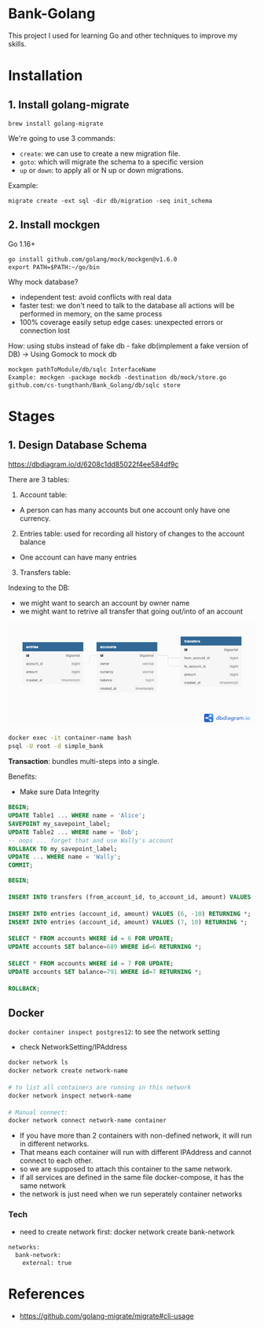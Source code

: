 # Bank-Golang
This project I used for learning Go and other techniques to improve my skills.

# Installation
## 1. Install golang-migrate
```
brew install golang-migrate
```
We're going to use 3 commands:
- `create`: we can use to create a new migration file.
- `goto`: which will migrate the schema to a specific version
- `up` or `down`: to apply all or N up or down migrations.

Example:
```
migrate create -ext sql -dir db/migration -seq init_schema
```

## 2. Install mockgen
Go 1.16+
```
go install github.com/golang/mock/mockgen@v1.6.0
export PATH=$PATH:~/go/bin
```

Why mock database?
- independent test: avoid conflicts with real data
- faster test:
    we don't need to talk to the database
    all actions will be performed in memory, on the same process
- 100% coverage
    easily setup edge cases: unexpected errors or connection lost
     
How: using stubs instead of fake db
    - fake db(implement a fake version of DB)
-> Using Gomock to mock db

```
mockgen pathToModule/db/sqlc InterfaceName
Example: mockgen -package mockdb -destination db/mock/store.go github.com/cs-tungthanh/Bank_Golang/db/sqlc store
```

# Stages
## 1. Design Database Schema
https://dbdiagram.io/d/6208c1dd85022f4ee584df9c

There are 3 tables:
1. Account table:
- A person can has many accounts but one account only have one currency.

2. Entries table: used for recording all history of changes to the account balance
- One account can have many entries
3. Transfers table:

Indexing to the DB:
- we might want to search an account by owner name
- we might want to retrive all transfer that going out/into of an account


![Database graph](./doc/Simple_Bank.png)

```bash
docker exec -it container-name bash
psql -U root -d simple_bank
```

**Transaction**: bundles multi-steps into a single.

Benefits:
- Make sure Data Integrity

```sql
BEGIN;
UPDATE Table1 ... WHERE name = 'Alice';
SAVEPOINT my_savepoint_label;
UPDATE Table2 ... WHERE name = 'Bob';
-- oops ... forget that and use Wally's account
ROLLBACK TO my_savepoint_label;
UPDATE ... WHERE name = 'Wally';
COMMIT;
```


```sql
BEGIN;

INSERT INTO transfers (from_account_id, to_account_id, amount) VALUES (6,7,10) RETURNING *;

INSERT INTO entries (account_id, amount) VALUES (6, -10) RETURNING *;
INSERT INTO entries (account_id, amount) VALUES (7, 10) RETURNING *;

SELECT * FROM accounts WHERE id = 6 FOR UPDATE;
UPDATE accounts SET balance=689 WHERE id=6 RETURNING *;

SELECT * FROM accounts WHERE id = 7 FOR UPDATE;
UPDATE accounts SET balance=791 WHERE id=7 RETURNING *;

ROLLBACK;
```

## Docker
`docker container inspect postgres12`: to see the network setting
- check NetworkSetting/IPAddress

```bash
docker network ls
docker network create network-name

# to list all containers are running in this network
docker network inspect network-name

# Manual connect: 
docker network connect network-name container
```

- If you have more than 2 containers with non-defined network, it will run in different networks.
- That means each container will run with different IPAddress and cannot connect to each other.
- so we are supposed to attach this container to the same network.
- if all services are defined in the same file docker-compose, it has the same network
- the network is just need when we run seperately container
networks
### Tech
- need to create network first: docker network create bank-network
```
networks:
  bank-network:
    external: true
```


# References
- https://github.com/golang-migrate/migrate#cli-usage
